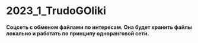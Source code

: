 # 2023_1_TrudoGOliki

__Cоцсеть с обменом файлами по интересам. Она будет хранить файлы локально и работать по принципу одноранговой сети.__